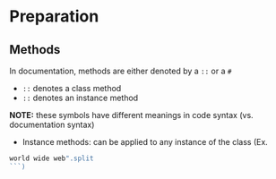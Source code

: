# Preparation

## Methods
In documentation, methods are either denoted by a ```::``` or a ```#```
* ```::``` denotes a class method
* ```::``` denotes an instance method

**NOTE:** these symbols have different meanings in code syntax (vs. documentation syntax)

* Instance methods: can be applied to any instance of the class (Ex.
```ruby
world wide web".split
```)